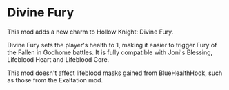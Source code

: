 # Divine Fury

This mod adds a new charm to Hollow Knight: Divine Fury. 

Divine Fury sets the player's health to 1, making it easier to trigger Fury of the Fallen in Godhome battles. It is fully compatible with Joni's Blessing, Lifeblood Heart and Lifeblood Core.

This mod doesn't affect lifeblood masks gained from BlueHealthHook, such as those from the Exaltation mod.
